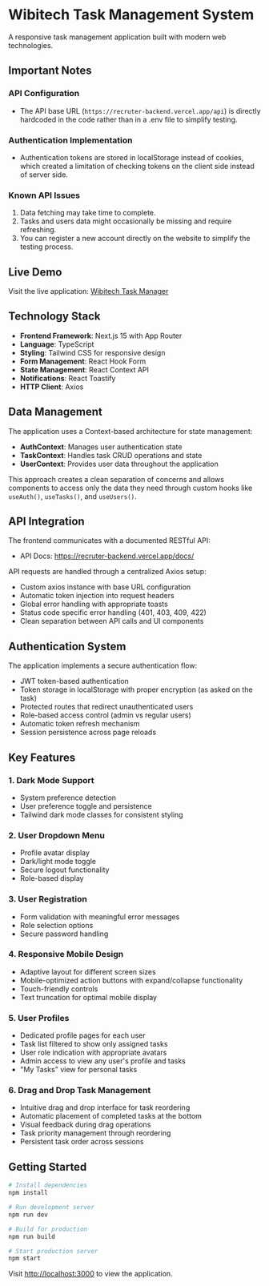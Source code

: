 # Wibitech Task Management System

A responsive task management application built with modern web technologies.


## Important Notes

### API Configuration
- The API base URL (`https://recruter-backend.vercel.app/api`) is directly hardcoded in the code rather than in a .env file to simplify testing.

### Authentication Implementation
- Authentication tokens are stored in localStorage instead of cookies, which created a limitation of checking tokens on the client side instead of server side.

### Known API Issues
1. Data fetching may take time to complete.
2. Tasks and users data might occasionally be missing and require refreshing.
3. You can register a new account directly on the website to simplify the testing process.


## Live Demo

Visit the live application: [Wibitech Task Manager](https://wibitech-test-mstl-git-main-ismail-mittous-projects.vercel.app/login)

## Technology Stack

- **Frontend Framework**: Next.js 15 with App Router
- **Language**: TypeScript
- **Styling**: Tailwind CSS for responsive design
- **Form Management**: React Hook Form
- **State Management**: React Context API
- **Notifications**: React Toastify
- **HTTP Client**: Axios

## Data Management

The application uses a Context-based architecture for state management:

- **AuthContext**: Manages user authentication state
- **TaskContext**: Handles task CRUD operations and state
- **UserContext**: Provides user data throughout the application

This approach creates a clean separation of concerns and allows components to access only the data they need through custom hooks like `useAuth()`, `useTasks()`, and `useUsers()`.

## API Integration

The frontend communicates with a documented RESTful API:

- API Docs: https://recruter-backend.vercel.app/docs/


API requests are handled through a centralized Axios setup:

- Custom axios instance with base URL configuration
- Automatic token injection into request headers
- Global error handling with appropriate toasts
- Status code specific error handling (401, 403, 409, 422)
- Clean separation between API calls and UI components

## Authentication System

The application implements a secure authentication flow:

- JWT token-based authentication
- Token storage in localStorage with proper encryption (as asked on the task)
- Protected routes that redirect unauthenticated users
- Role-based access control (admin vs regular users)
- Automatic token refresh mechanism
- Session persistence across page reloads

## Key Features

### 1. Dark Mode Support
- System preference detection
- User preference toggle and persistence
- Tailwind dark mode classes for consistent styling

### 2. User Dropdown Menu
- Profile avatar display
- Dark/light mode toggle
- Secure logout functionality
- Role-based display

### 3. User Registration
- Form validation with meaningful error messages
- Role selection options
- Secure password handling

### 4. Responsive Mobile Design
- Adaptive layout for different screen sizes
- Mobile-optimized action buttons with expand/collapse functionality
- Touch-friendly controls
- Text truncation for optimal mobile display

### 5. User Profiles
- Dedicated profile pages for each user
- Task list filtered to show only assigned tasks
- User role indication with appropriate avatars
- Admin access to view any user's profile and tasks
- "My Tasks" view for personal tasks

### 6. Drag and Drop Task Management
- Intuitive drag and drop interface for task reordering
- Automatic placement of completed tasks at the bottom
- Visual feedback during drag operations
- Task priority management through reordering
- Persistent task order across sessions



## Getting Started

```bash
# Install dependencies
npm install

# Run development server
npm run dev

# Build for production
npm run build

# Start production server
npm start
```

Visit [http://localhost:3000](http://localhost:3000) to view the application.
